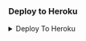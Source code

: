 ### Deploy to Heroku

<details><summary>Deploy To Heroku</summary>
<p>
<br>
<a href="https://heroku.com/deploy?template=https://github.com/jnanesh1234/uniauto">
  <img src="https://www.herokucdn.com/deploy/button.svg" alt="Deploy">
</a>
</p>
</details>
